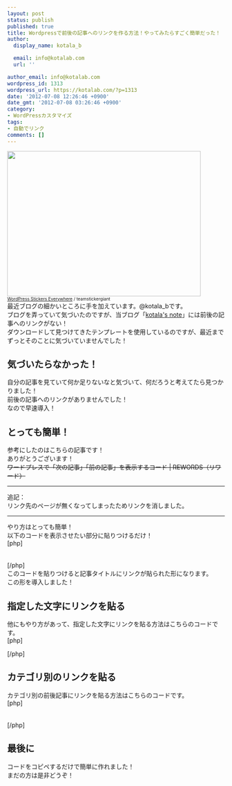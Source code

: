 ```yaml
---
layout: post
status: publish
published: true
title: Wordpressで前後の記事へのリンクを作る方法！やってみたらすごく簡単だった！
author:
  display_name: kotala_b

  email: info@kotalab.com
  url: ''

author_email: info@kotalab.com
wordpress_id: 1313
wordpress_url: https://kotalab.com/?p=1313
date: '2012-07-08 12:26:46 +0900'
date_gmt: '2012-07-08 03:26:46 +0900'
category:
- WordPressカスタマイズ
tags:
- 自動でリンク
comments: []
---
```

<p><a href="https://kotalab.com/wp-content/uploads/link_120708.jpg" target="_blank"><img src="https://kotalab.com/wp-content/uploads/link_120708.jpg" alt="" title="link_120708" width="448" height="336" class="alignnone size-full wp-image-1330" /></a><br />
<span style="font-size:10px;"><a href="https://www.flickr.com/photos/stickergiant/3769771267/" target="_blank">WordPress Stickers Everywhere</a> / teamstickergiant</span><br />
最近ブログの細かいところに手を加えています。@kotala_bです。<br />
ブログを弄っていて気づいたのですが、当ブログ「<a href="https://kotalab.com" title="トップページへ" target="_blank">kotala's note</a>」には前後の記事へのリンクがない！<br />
ダウンロードして見つけてきたテンプレートを使用しているのですが、最近までずっとそのことに気づいていませんでした！<br />
</p>
<!--more-->
<h2>気づいたらなかった！</h2>
<p>自分の記事を見ていて何か足りないなと気づいて、何だろうと考えてたら見つかりました！<br />
前後の記事へのリンクがありませんでした！<br />
なので早速導入！</p>
<h2>とっても簡単！</h2>
<p>参考にしたのはこちらの記事です！<br />
ありがとうございます！<br />
<del datetime="2013-07-26T07:14:47+00:00">ワードプレスで「次の記事」「前の記事」を表示するコード | REWORDS（リワード）</del></p>
<hr>
<p>追記：<br />
リンク先のページが無くなってしまったためリンクを消しました。</p>
<hr>
<p>やり方はとっても簡単！<br />
以下のコードを表示させたい部分に貼りつけるだけ！<br />
[php]<br />
<?php previous_post_link(); ><br />
<?php next_post_link(); ><br />
[/php]<br />
このコードを貼りつけると記事タイトルにリンクが貼られた形になります。<br />
この形を導入しました！</p>
<h2>指定した文字にリンクを貼る</h2>
<p>他にもやり方があって、指定した文字にリンクを貼る方法はこちらのコードです。<br />
[php]</p>
<php previous_post_link('%link', '&amp;laquo; 前の記事へ', TRUE); >
<php next_post_link('%link ', '次の記事へ &amp;raquo', TRUE); >
[/php]</p>
<h2>カテゴリ別のリンクを貼る</h2>
<p>カテゴリ別の前後記事にリンクを貼る方法はこちらのコードです。<br />
[php]<br />
<?php previous_post_link('&laquo; %link', '%title', TRUE, ''); ><br />
<?php next_post_link('%link &raquo;', '%title', TRUE, ''); ><br />
[/php]</p>
<h2>最後に</h2>
<p>コードをコピペするだけで簡単に作れました！<br />
まだの方は是非どうぞ！</p>
